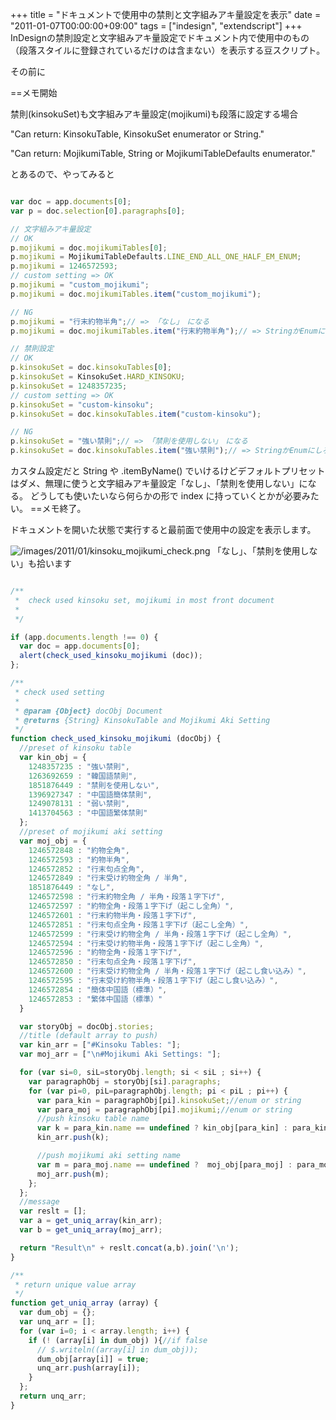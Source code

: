 +++
title = "ドキュメントで使用中の禁則と文字組みアキ量設定を表示"
date = "2011-01-07T00:00:00+09:00"
tags = ["indesign", "extendscript"]
+++
InDesignの禁則設定と文字組みアキ量設定でドキュメント内で使用中のもの（段落スタイルに登録されているだけのは含まない）を表示する豆スクリプト。

その前に


==メモ開始

禁則(kinsokuSet)も文字組みアキ量設定(mojikumi)も段落に設定する場合

"Can return: KinsokuTable, KinsokuSet enumerator or String."

"Can return: MojikumiTable, String or MojikumiTableDefaults enumerator."

とあるので、やってみると

```js

var doc = app.documents[0];
var p = doc.selection[0].paragraphs[0];

// 文字組みアキ量設定
// OK
p.mojikumi = doc.mojikumiTables[0];
p.mojikumi = MojikumiTableDefaults.LINE_END_ALL_ONE_HALF_EM_ENUM;
p.mojikumi = 1246572593;
// custom setting => OK
p.mojikumi = "custom_mojikumi";
p.mojikumi = doc.mojikumiTables.item("custom_mojikumi");

// NG
p.mojikumi = "行末約物半角";// => 「なし」　になる
p.mojikumi = doc.mojikumiTables.item("行末約物半角");// => StringかEnumにしろError

// 禁則設定
// OK
p.kinsokuSet = doc.kinsokuTables[0];
p.kinsokuSet = KinsokuSet.HARD_KINSOKU;
p.kinsokuSet = 1248357235;
// custom setting => OK
p.kinsokuSet = "custom-kinsoku";
p.kinsokuSet = doc.kinsokuTables.item("custom-kinsoku");

// NG
p.kinsokuSet = "強い禁則";// => 「禁則を使用しない」　になる
p.kinsokuSet = doc.kinsokuTables.item("強い禁則");// => StringかEnumにしろError
```

カスタム設定だと String や .itemByName() でいけるけどデフォルトプリセットはダメ、無理に使うと文字組みアキ量設定「なし」、「禁則を使用しない」になる。
どうしても使いたいなら何らかの形で index に持っていくとかが必要みたい。
==メモ終了。

ドキュメントを開いた状態で実行すると最前面で使用中の設定を表示します。

![/images/2011/01/kinsoku_mojikumi_check.png](/images/2011/01/kinsoku_mojikumi_check.png)
「なし」、「禁則を使用しない」も拾います

```js

/**
 *  check used kinsoku set, mojikumi in most front document
 *  
 */

if (app.documents.length !== 0) {
  var doc = app.documents[0];
  alert(check_used_kinsoku_mojikumi (doc));
};

/**
 * check used setting
 * 
 * @param {Object} docObj Document
 * @returns {String} KinsokuTable and Mojikumi Aki Setting 
 */
function check_used_kinsoku_mojikumi (docObj) {
  //preset of kinsoku table
  var kin_obj = {
    1248357235 : "強い禁則",
    1263692659 : "韓国語禁則",
    1851876449 : "禁則を使用しない",
    1396927347 : "中国語簡体禁則",
    1249078131 : "弱い禁則",
    1413704563 : "中国語繁体禁則"
  };
  //preset of mojikumi aki setting
  var moj_obj = {
    1246572848 : "約物全角",
    1246572593 : "約物半角",
    1246572852 : "行末句点全角",
    1246572849 : "行末受け約物全角 / 半角",
    1851876449 : "なし",
    1246572598 : "行末約物全角 / 半角・段落１字下げ",
    1246572597 : "約物全角・段落１字下げ（起こし全角）",
    1246572601 : "行末約物半角・段落１字下げ",
    1246572851 : "行末句点全角・段落１字下げ（起こし全角）",
    1246572599 : "行末受け約物全角 / 半角・段落１字下げ（起こし全角）",
    1246572594 : "行末受け約物半角・段落１字下げ（起こし全角）",
    1246572596 : "約物全角・段落１字下げ",
    1246572850 : "行末句点全角・段落１字下げ",
    1246572600 : "行末受け約物全角 / 半角・段落１字下げ（起こし食い込み）",
    1246572595 : "行末受け約物半角・段落１字下げ（起こし食い込み）",
    1246572854 : "簡体中国語（標準）",
    1246572853 : "繁体中国語（標準）"
  }

  var storyObj = docObj.stories;
  //title (default array to push)
  var kin_arr = ["#Kinsoku Tables: "];
  var moj_arr = ["\n#Mojikumi Aki Settings: "];

  for (var si=0, siL=storyObj.length; si < siL ; si++) {
    var paragraphObj = storyObj[si].paragraphs;
    for (var pi=0, piL=paragraphObj.length; pi < piL ; pi++) {
      var para_kin = paragraphObj[pi].kinsokuSet;//enum or string
      var para_moj = paragraphObj[pi].mojikumi;//enum or string
      //push kinsoku table name
      var k = para_kin.name == undefined ? kin_obj[para_kin] : para_kin.name;
      kin_arr.push(k);

      //push mojikumi aki setting name
      var m = para_moj.name == undefined ?  moj_obj[para_moj] : para_moj.name;
      moj_arr.push(m);
    };
  };
  //message
  var reslt = [];
  var a = get_uniq_array(kin_arr);
  var b = get_uniq_array(moj_arr);

  return "Result\n" + reslt.concat(a,b).join('\n');
}

/**
 * return unique value array
 */
function get_uniq_array (array) {
  var dum_obj = {};
  var unq_arr = [];
  for (var i=0; i < array.length; i++) {
    if (! (array[i] in dum_obj) ){//if false
      // $.writeln((array[i] in dum_obj));
      dum_obj[array[i]] = true;
      unq_arr.push(array[i]);
    }
  };
  return unq_arr;
}
```